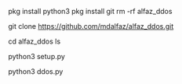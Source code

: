 pkg install python3
pkg install git
rm -rf alfaz_ddos

git clone https://github.com/mdalfaz/alfaz_ddos.git


cd alfaz_ddos
ls

python3 setup.py

python3 ddos.py

